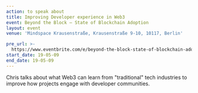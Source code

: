 ```yaml
---
action: to speak about
title: Improving Developer experience in Web3
event: Beyond the Block – State of Blockchain Adoption
layout: event
venue: 'Mindspace Krausenstraße, Krausenstraße 9-10, 10117, Berlin'

pre_url: >-
  https://www.eventbrite.com/e/beyond-the-block-state-of-blockchain-adoption-tickets-60922337351
start_date: 19-05-09
end_date: 19-05-09
---
```

Chris talks about what Web3 can learn from "traditional" tech industries to improve how projects engage with developer communities.
